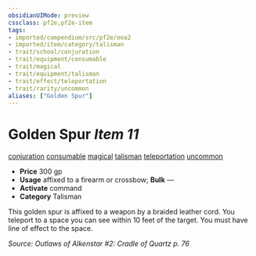 ```yaml
---
obsidianUIMode: preview
cssclass: pf2e,pf2e-item
tags:
- imported/compendium/src/pf2e/ooa2
- imported/item/category/talisman
- trait/school/conjuration
- trait/equipment/consumable
- trait/magical
- trait/equipment/talisman
- trait/effect/teleportation
- trait/rarity/uncommon
aliases: ["Golden Spur"]
---
```

# Golden Spur *Item 11*  
[conjuration](conjuration.md)  [consumable](consumable.md)  [magical](magical.md)  [talisman](talisman.md)  [teleportation](teleportation.md)  [uncommon](uncommon.md)  

- **Price** 300 gp
- **Usage** affixed to a firearm or crossbow; **Bulk** —
- **Activate** command
- **Category** Talisman

This golden spur is affixed to a weapon by a braided leather cord. You teleport to a space you can see within 10 feet of the target. You must have line of effect to the space.

*Source: Outlaws of Alkenstar #2: Cradle of Quartz p. 76*